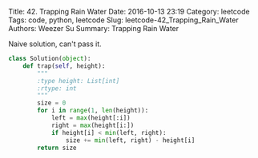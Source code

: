 Title: 42. Trapping Rain Water 
Date: 2016-10-13 23:19
Category: leetcode
Tags: code, python, leetcode
Slug: leetcode-42_Trapping_Rain_Water 
Authors: Weezer Su
Summary: Trapping Rain Water

Naive solution, can't pass it.


```python
class Solution(object):
    def trap(self, height):
        """
        :type height: List[int]
        :rtype: int
        """
        size = 0
        for i in range(1, len(height)):
            left = max(height[:i])
            right = max(height[i:])
            if height[i] < min(left, right):
                size += min(left, right) - height[i]
        return size
        
```


